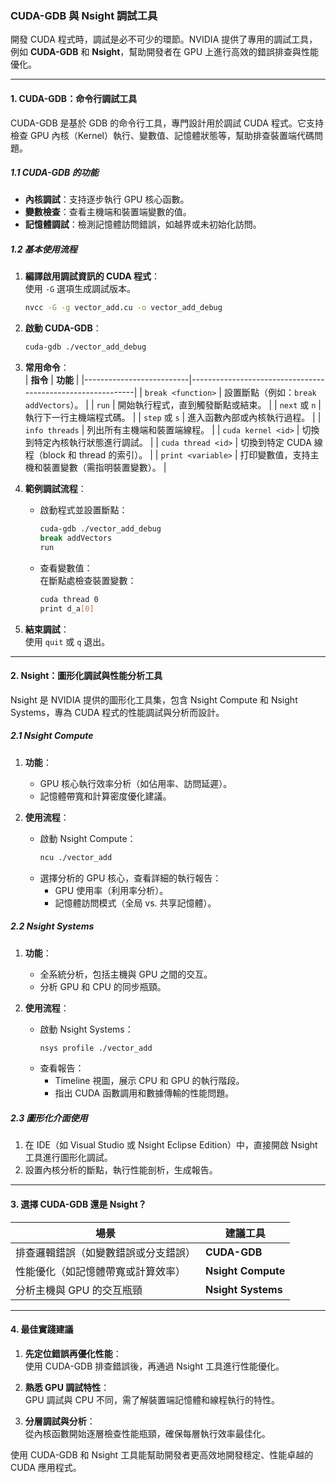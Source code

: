 ### CUDA-GDB 與 Nsight 調試工具  

開發 CUDA 程式時，調試是必不可少的環節。NVIDIA 提供了專用的調試工具，例如 **CUDA-GDB** 和 **Nsight**，幫助開發者在 GPU 上進行高效的錯誤排查與性能優化。  

---

#### **1. CUDA-GDB：命令行調試工具**  

CUDA-GDB 是基於 GDB 的命令行工具，專門設計用於調試 CUDA 程式。它支持檢查 GPU 內核（Kernel）執行、變數值、記憶體狀態等，幫助排查裝置端代碼問題。  

##### **1.1 CUDA-GDB 的功能**  
- **內核調試**：支持逐步執行 GPU 核心函數。  
- **變數檢查**：查看主機端和裝置端變數的值。  
- **記憶體調試**：檢測記憶體訪問錯誤，如越界或未初始化訪問。  

##### **1.2 基本使用流程**  

1. **編譯啟用調試資訊的 CUDA 程式**：  
   使用 `-G` 選項生成調試版本。  
   ```bash
   nvcc -G -g vector_add.cu -o vector_add_debug
   ```

2. **啟動 CUDA-GDB**：  
   ```bash
   cuda-gdb ./vector_add_debug
   ```

3. **常用命令**：  
   | **指令**                 | **功能**                                                    |
   |--------------------------|------------------------------------------------------------|
   | `break <function>`       | 設置斷點（例如：`break addVectors`）。                      |
   | `run`                    | 開始執行程式，直到觸發斷點或結束。                         |
   | `next` 或 `n`            | 執行下一行主機端程式碼。                                    |
   | `step` 或 `s`            | 進入函數內部或內核執行過程。                               |
   | `info threads`           | 列出所有主機端和裝置端線程。                                |
   | `cuda kernel <id>`       | 切換到特定內核執行狀態進行調試。                           |
   | `cuda thread <id>`       | 切換到特定 CUDA 線程（block 和 thread 的索引）。             |
   | `print <variable>`       | 打印變數值，支持主機和裝置變數（需指明裝置變數）。          |

4. **範例調試流程**：  
   - 啟動程式並設置斷點：  
     ```bash
     cuda-gdb ./vector_add_debug
     break addVectors
     run
     ```
   - 查看變數值：  
     在斷點處檢查裝置變數：  
     ```bash
     cuda thread 0
     print d_a[0]
     ```

5. **結束調試**：  
   使用 `quit` 或 `q` 退出。  

---

#### **2. Nsight：圖形化調試與性能分析工具**  

Nsight 是 NVIDIA 提供的圖形化工具集，包含 Nsight Compute 和 Nsight Systems，專為 CUDA 程式的性能調試與分析而設計。  

##### **2.1 Nsight Compute**  

1. **功能**：  
   - GPU 核心執行效率分析（如佔用率、訪問延遲）。  
   - 記憶體帶寬和計算密度優化建議。  

2. **使用流程**：  
   - 啟動 Nsight Compute：  
     ```bash
     ncu ./vector_add
     ```  
   - 選擇分析的 GPU 核心，查看詳細的執行報告：  
     - GPU 使用率（利用率分析）。  
     - 記憶體訪問模式（全局 vs. 共享記憶體）。  

##### **2.2 Nsight Systems**  

1. **功能**：  
   - 全系統分析，包括主機與 GPU 之間的交互。  
   - 分析 GPU 和 CPU 的同步瓶頸。  

2. **使用流程**：  
   - 啟動 Nsight Systems：  
     ```bash
     nsys profile ./vector_add
     ```  
   - 查看報告：  
     - Timeline 視圖，展示 CPU 和 GPU 的執行階段。  
     - 指出 CUDA 函數調用和數據傳輸的性能問題。  

##### **2.3 圖形化介面使用**  
1. 在 IDE（如 Visual Studio 或 Nsight Eclipse Edition）中，直接開啟 Nsight 工具進行圖形化調試。  
2. 設置內核分析的斷點，執行性能剖析，生成報告。  

---

#### **3. 選擇 CUDA-GDB 還是 Nsight？**  

| **場景**                           | **建議工具**     |
|-----------------------------------|-----------------|
| 排查邏輯錯誤（如變數錯誤或分支錯誤） | **CUDA-GDB**    |
| 性能優化（如記憶體帶寬或計算效率）   | **Nsight Compute** |
| 分析主機與 GPU 的交互瓶頸           | **Nsight Systems** |

---

#### **4. 最佳實踐建議**  

1. **先定位錯誤再優化性能**：  
   使用 CUDA-GDB 排查錯誤後，再通過 Nsight 工具進行性能優化。  

2. **熟悉 GPU 調試特性**：  
   GPU 調試與 CPU 不同，需了解裝置端記憶體和線程執行的特性。  

3. **分層調試與分析**：  
   從內核函數開始逐層檢查性能瓶頸，確保每層執行效率最佳化。  

使用 CUDA-GDB 和 Nsight 工具能幫助開發者更高效地開發穩定、性能卓越的 CUDA 應用程式。